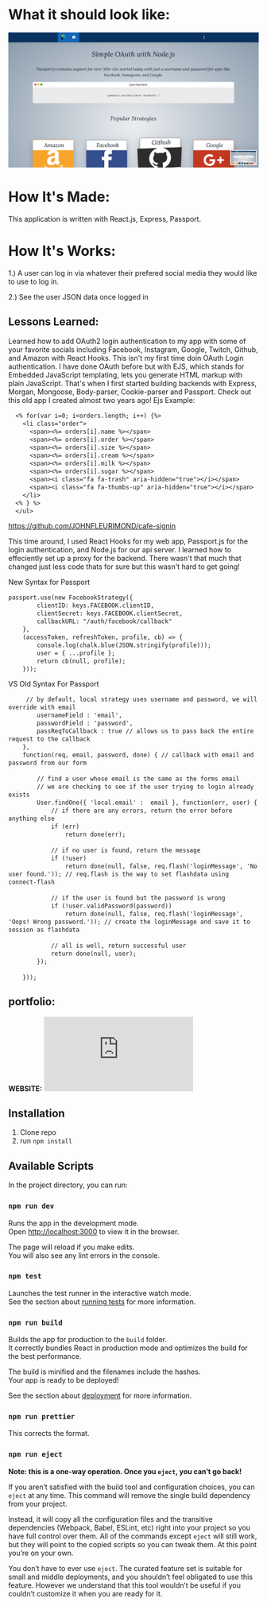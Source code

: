 # What it should look like:

![Fleurimond](./public/PASSPORT.png)


# How It's Made:
 This application is written with React.js, Express, Passport.

 # How It's Works:
1.) A user can log in via whatever their prefered social media they would like to use to log in.

2.) See the user JSON data once logged in 

## Lessons Learned:
Learned how to add OAuth2 login authentication to my app with some of your favorite socials including Facebook, Instagram, Google, Twitch, Github, and Amazon with React Hooks. This isn't my first time doin OAuth Login authentication. I have done OAuth before but with EJS, which stands for Embedded JavaScript templating, lets you generate HTML markup with plain JavaScript. That's when I first started building backends with Express, Morgan, Mongoose, Body-parser, Cookie-parser and Passport.  Check out this old app I created almost two years ago!
Ejs Example:

```  <ul class="orders">
  <% for(var i=0; i<orders.length; i++) {%>
    <li class="order">
      <span><%= orders[i].name %></span>
      <span><%= orders[i].order %></span>
      <span><%= orders[i].size %></span>
      <span><%= orders[i].cream %></span>
      <span><%= orders[i].milk %></span>
      <span><%= orders[i].sugar %></span>
      <span><i class="fa fa-trash" aria-hidden="true"></i></span>
      <span><i class="fa fa-thumbs-up" aria-hidden="true"></i></span>
    </li>
  <% } %>
  </ul>
```


https://github.com/JOHNFLEURIMOND/cafe-signin

This time around, I used React Hooks for my web app, Passport.js for the login authentication, and Node.js for our api server. I learned how to effeciently set up a proxy for the backend. There wasn't that much that changed just less code thats for sure but this wasn't hard to get going!

New Syntax for Passport

```// Facebook Strategy
passport.use(new FacebookStrategy({
        clientID: keys.FACEBOOK.clientID,
        clientSecret: keys.FACEBOOK.clientSecret,
        callbackURL: "/auth/facebook/callback"
    },
    (accessToken, refreshToken, profile, cb) => {
        console.log(chalk.blue(JSON.stringify(profile)));
        user = { ...profile };
        return cb(null, profile);
    }));
``` 

VS Old Syntax For Passport

```passport.use('local-login', new LocalStrategy({
     // by default, local strategy uses username and password, we will override with email
        usernameField : 'email',
        passwordField : 'password',
        passReqToCallback : true // allows us to pass back the entire request to the callback
    },
    function(req, email, password, done) { // callback with email and password from our form

        // find a user whose email is the same as the forms email
        // we are checking to see if the user trying to login already exists
        User.findOne({ 'local.email' :  email }, function(err, user) {
            // if there are any errors, return the error before anything else
            if (err)
                return done(err);

            // if no user is found, return the message
            if (!user)
                return done(null, false, req.flash('loginMessage', 'No user found.')); // req.flash is the way to set flashdata using connect-flash

            // if the user is found but the password is wrong
            if (!user.validPassword(password))
                return done(null, false, req.flash('loginMessage', 'Oops! Wrong password.')); // create the loginMessage and save it to session as flashdata

            // all is well, return successful user
            return done(null, user);
        });

    }));
```
## portfolio:

**WEBSITE:** ![johnfleurimond](https:/johnfleurimond.com)

## Installation

1. Clone repo
2. run `npm install`

## Available Scripts

In the project directory, you can run:

### `npm run dev`

Runs the app in the development mode.<br>
Open [http://localhost:3000](http://localhost:3000) to view it in the browser.

The page will reload if you make edits.<br>
You will also see any lint errors in the console.

### `npm test`

Launches the test runner in the interactive watch mode.<br>
See the section about [running tests](#running-tests) for more information.

### `npm run build`

Builds the app for production to the `build` folder.<br>
It correctly bundles React in production mode and optimizes the build for the best performance.

The build is minified and the filenames include the hashes.<br>
Your app is ready to be deployed!

See the section about [deployment](#deployment) for more information.
### `npm run prettier`
This corrects the format.

### `npm run eject`

**Note: this is a one-way operation. Once you `eject`, you can’t go back!**

If you aren’t satisfied with the build tool and configuration choices, you can `eject` at any time. This command will remove the single build dependency from your project.

Instead, it will copy all the configuration files and the transitive dependencies (Webpack, Babel, ESLint, etc) right into your project so you have full control over them. All of the commands except `eject` will still work, but they will point to the copied scripts so you can tweak them. At this point you’re on your own.

You don’t have to ever use `eject`. The curated feature set is suitable for small and middle deployments, and you shouldn’t feel obligated to use this feature. However we understand that this tool wouldn’t be useful if you couldn’t customize it when you are ready for it.

